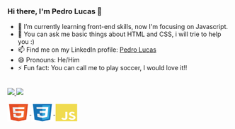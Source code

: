 ### Hi there, I'm Pedro Lucas 🧙‍


- 🌱 I’m currently learning front-end skills, now I'm focusing on Javascript. 
- 💬 You can ask me basic things about HTML and CSS, i will trie to help you :)
- 📫 Find me on my LinkedIn profile: <a href="https://www.linkedin.com/in/pedro-lucas-luckow-55b5b6214/">Pedro Lucas</a>
- 😄 Pronouns: He/Him
- ⚡ Fun fact: You can call me to play soccer, I would love it!!

<br>

<div>
  <a href="https://github.com/pdrollucas">
  <img height="180em" src="https://github-readme-stats.vercel.app/api?username=pdrollucas&show_icons=true&theme=tokyonight&include_all_commits=true&count_private=true"/>
  <img height="180em" src="https://github-readme-stats.vercel.app/api/top-langs/?username=pdrollucas&layout=compact&langs_count=7&theme=tokyonight"/>
</div>

<div style="display: inline_block"><br>
  <img align="center" alt="HTML" height="40" width="50" src="https://raw.githubusercontent.com/devicons/devicon/master/icons/html5/html5-original.svg">
  <img align="center" alt="CSS" height="40" width="50" src="https://raw.githubusercontent.com/devicons/devicon/master/icons/css3/css3-original.svg">
  <img align="center" alt="JavaScript" height="40" width="50" src="https://raw.githubusercontent.com/devicons/devicon/master/icons/javascript/javascript-plain.svg">
</div>

